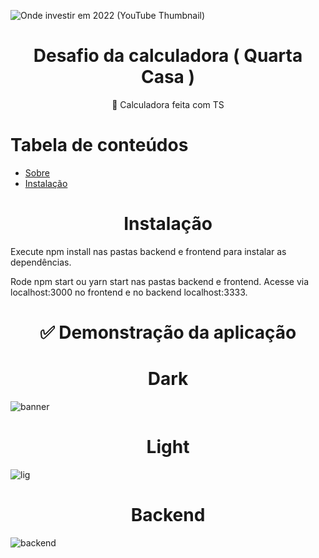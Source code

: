 ![Onde investir em 2022 (YouTube Thumbnail)](https://user-images.githubusercontent.com/14266075/155025645-3682553a-aaa3-4856-82ba-e454212d452f.jpg)



<h1 align="center"> Desafio da calculadora ( Quarta Casa ) </h1>

</h1>
<p align="center">🚀 Calculadora feita com TS</p>

Tabela de conteúdos
=================
<!--ts-->
   * [Sobre](#Sobre)
   * [Instalação](#instalacao)

<!--te-->


<h1 align="center"> Instalação </h1>

Execute npm install nas pastas backend e frontend para instalar as dependências.

Rode npm start ou yarn start nas pastas backend e frontend. Acesse via localhost:3000 no frontend e no backend localhost:3333.

<h1 align="center"> ✅ Demonstração da aplicação </h1>

<h1 align="center"> Dark </h1>  

![banner](https://user-images.githubusercontent.com/14266075/155024265-50a38ffb-a74b-4c04-ad0e-6930527796b7.png)

<h1 align="center"> Light </h1>

![lig](https://user-images.githubusercontent.com/14266075/155024433-e2ef650a-67aa-44f0-85b5-4b2e37a098b3.png)

<h1 align="center"> Backend </h1>

![backend](https://user-images.githubusercontent.com/14266075/155024799-8185f46c-e940-4f3e-85e8-25d606e92d80.png)


